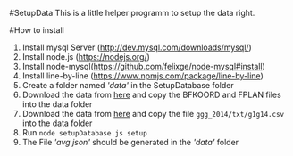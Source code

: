 #SetupData
This is a little helper programm to setup the data right.

#How to install
1. Install mysql Server (http://dev.mysql.com/downloads/mysql/)
2. Install node.js (https://nodejs.org/)
3. Install node-mysql(https://github.com/felixge/node-mysql#install)
4. Install line-by-line (https://www.npmjs.com/package/line-by-line)
5. Create a folder named *'data'* in the SetupDatabase folder
6. Download the data from [here](http://www.fahrplanfelder.ch/de/fahrplandaten) and copy the BFKOORD and FPLAN files into the data folder
7. Download the data from [here](http://www.bfs.admin.ch/bfs/portal/de/index/dienstleistungen/geostat/datenbeschreibung/generalisierte_gemeindegrenzen.Document.183131.zip) and copy the file ```ggg_2014/txt/g1g14.csv``` into the data folder
8. Run ```node setupDatabase.js setup```
9. The File *'avg.json'* should be generated in the *'data'* folder